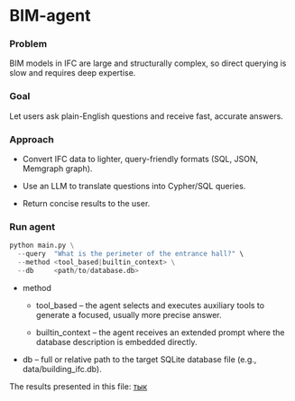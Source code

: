 # BIM-agent

### Problem
BIM models in IFC are large and structurally complex, so direct querying is slow and requires deep expertise.

### Goal
Let users ask plain-English questions and receive fast, accurate answers.

### Approach
- Convert IFC data to lighter, query-friendly formats (SQL, JSON, Memgraph graph).

- Use an LLM to translate questions into Cypher/SQL queries.

- Return concise results to the user.

### Run agent
```python
python main.py \
  --query  "What is the perimeter of the entrance hall?" \
  --method <tool_based|builtin_context> \
  --db     <path/to/database.db>
```

- method

    - tool_based – the agent selects and executes auxiliary tools to generate a focused, usually more precise answer.

    - builtin_context – the agent receives an extended prompt where the database description is embedded directly.

- db – full or relative path to the target SQLite database file (e.g., data/building_ifc.db).

The results presented in this file: [тык](./tableConvert.com_fy2avz.pdf)
